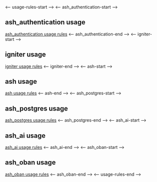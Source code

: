 <-- usage-rules-start -->
<-- ash_authentication-start -->
## ash_authentication usage
[ash_authentication usage rules](deps/ash_authentication/usage-rules.md)
<-- ash_authentication-end -->
<-- igniter-start -->
## igniter usage
[igniter usage rules](deps/igniter/usage-rules.md)
<-- igniter-end -->
<-- ash-start -->
## ash usage
[ash usage rules](deps/ash/usage-rules.md)
<-- ash-end -->
<-- ash_postgres-start -->
## ash_postgres usage
[ash_postgres usage rules](deps/ash_postgres/usage-rules.md)
<-- ash_postgres-end -->
<-- ash_ai-start -->
## ash_ai usage
[ash_ai usage rules](deps/ash_ai/usage-rules.md)
<-- ash_ai-end -->
<-- ash_oban-start -->
## ash_oban usage
[ash_oban usage rules](deps/ash_oban/usage-rules.md)
<-- ash_oban-end -->
<-- usage-rules-end -->
